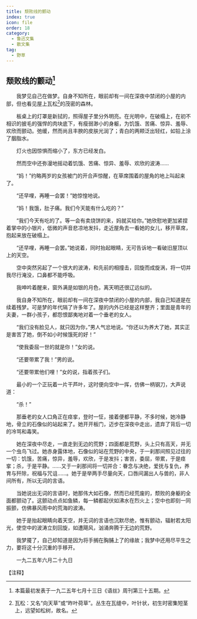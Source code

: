 ```yaml
---
title: 颓败线的颤动
index: true
icon: file
order: 18
category:
  - 鲁迅文集
  - 散文集
tag:  
  - 野草
---
```


## 颓败线的颤动[^①]

　　我梦见自己在做梦。自身不知所在，眼前却有一间在深夜中禁闭的小屋的内部，但也看见屋上瓦松[^②]的茂密的森林。

　　板桌上的灯罩是新拭的，照得屋子里分外明亮。在光明中，在破榻上，在初不相识的披毛的强悍的肉块底下，有瘦弱渺小的身躯，为饥饿、苦痛、惊异、羞辱、欢欣而颤动。弛缓，然而尚且丰腴的皮肤光润了；青白的两颊泛出轻红，如铅上涂了胭脂水。

　　灯火也因惊惧而缩小了，东方已经发白。

　　然而空中还弥漫地摇动着饥饿、苦痛、惊异、羞辱、欢欣的波涛……

　　“妈！”约略两岁的女孩被门的开合声惊醒，在草席围着的屋角的地上叫起来了。

　　“还早哩，再睡一会罢！”她惊惶地说。

　　“妈！我饿，肚子痛。我们今天能有什么吃的？”

　　“我们今天有吃的了。等一会有卖烧饼的来，妈就买给你。”她欣慰地更加紧捏着掌中的小银片，低微的声音悲凉地发抖，走近屋角去一看她的女儿，移开草席，抱起来放在破榻上。

　　“还早哩，再睡一会罢。”她说着，同时抬起眼睛，无可告诉地一看破旧屋顶以上的天空。

　　空中突然另起了一个很大的波涛，和先前的相撞击，回旋而成旋涡，将一切并我尽行淹没，口鼻都不能呼吸。

　　我呻吟着醒来，窗外满是如银的月色，离天明还很辽远似的。

　　我自身不知所在，眼前却有一间在深夜中禁闭的小屋的内部，我自己知道是在续着残梦。可是梦的年代隔了许多年了。屋的内外已经是这样整齐；里面是青年的夫妻，一群小孩子，都怨恨鄙夷地对着一个垂老的女人。

　　“我们没有脸见人，就只因为你，”男人气忿地说。“你还以为养大了她，其实正是害苦了她，倒不如小时候饿死的好！”

　　“使我委屈一世的就是你！”女的说。

　　“还要带累了我！”男的说。

　　“还要带累他们哩！”女的说，指着孩子们。

　　最小的一个正玩着一片干芦叶，这时便向空中一挥，仿佛一柄钢刀，大声说道：

　　“杀！”

　　那垂老的女人口角正在痉挛，登时一怔，接着便都平静，不多时候，她冷静地，骨立的石像似的站起来了。她开开板门，迈步在深夜中走出，遗弃了背后一切的冷骂和毒笑。

　　她在深夜中尽走，一直走到无边的荒野；四面都是荒野，头上只有高天，并无一个虫鸟飞过。她赤身露体地，石像似的站在荒野的中央，于一刹那间照见过往的一切：饥饿，苦痛，惊异，羞辱，欢欣，于是发抖；害苦，委屈，带累，于是痉挛；杀，于是平静。……又于一刹那间将一切并合：眷念与决绝，爱抚与复仇，养育与歼除，祝福与咒诅……。她于是举两手尽量向天，口唇间漏出人与兽的，非人间所有，所以无词的言语。

　　当她说出无词的言语时，她那伟大如石像，然而已经荒废的，颓败的身躯的全面都颤动了。这颤动点点如鱼鳞，每一鳞都起伏如沸水在烈火上；空中也即刻一同振颤，仿佛暴风雨中的荒海的波涛。

　　她于是抬起眼睛向着天空，并无词的言语也沉默尽绝，惟有颤动，辐射若太阳光，使空中的波涛立刻回旋，如遭飓风，汹涌奔腾于无边的荒野。

　　我梦魇了，自己却知道是因为将手搁在胸脯上了的缘故；我梦中还用尽平生之力，要将这十分沉重的手移开。

　　一九二五年六月二十九日

【注释】

[^①]: 本篇最初发表于一九二五年七月十三日《语丝》周刊第三十五期。

[^②]: 瓦松：又名“向天草”或“昨叶荷草”。丛生在瓦缝中，叶针状，初生时密集短茎上，远望如松树，故名。
